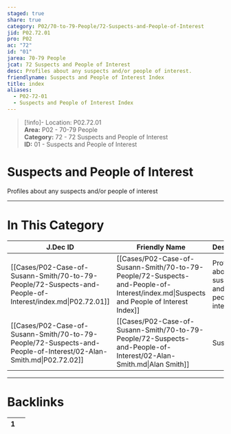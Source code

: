 ```yaml
---  
staged: true  
share: true  
category: P02/70-to-79-People/72-Suspects-and-People-of-Interest  
jid: P02.72.01  
pro: P02  
ac: "72"  
id: "01"  
jarea: 70-79 People  
jcat: 72 Suspects and People of Interest  
desc: Profiles about any suspects and/or people of interest.  
friendlyname: Suspects and People of Interest Index  
title: index  
aliases:  
  - P02-72-01  
  - Suspects and People of Interest Index  
---  
```

  
>[!info]- Location: P02.72.01  
>**Area:** P02 - 70-79 People  
>**Category:** 72 - 72 Suspects and People of Interest  
>**ID:** 01 - Suspects and People of Interest  
  
# Suspects and People of Interest  
  
Profiles about any suspects and/or people of interest  
   
  
  
---  
# In This Category  
  
| J.Dec ID                                                                                                          | Friendly Name                                                                                                                         | Description                                            |  
| ----------------------------------------------------------------------------------------------------------------- | ------------------------------------------------------------------------------------------------------------------------------------- | ------------------------------------------------------ |  
| [[Cases/P02-Case-of-Susann-Smith/70-to-79-People/72-Suspects-and-People-of-Interest/index.md\|P02.72.01]]         | [[Cases/P02-Case-of-Susann-Smith/70-to-79-People/72-Suspects-and-People-of-Interest/index.md\|Suspects and People of Interest Index]] | Profiles about any suspects and/or people of interest. |  
| [[Cases/P02-Case-of-Susann-Smith/70-to-79-People/72-Suspects-and-People-of-Interest/02-Alan-Smith.md\|P02.72.02]] | [[Cases/P02-Case-of-Susann-Smith/70-to-79-People/72-Suspects-and-People-of-Interest/02-Alan-Smith.md\|Alan Smith]]                    | Suspect                                                |  
  
  
---  
# Backlinks  
<div><table class="dataview table-view-table"><thead class="table-view-thead"><tr class="table-view-tr-header"><th class="table-view-th"><span></span><span class="dataview small-text">1</span></th><th class="table-view-th"><span></span></th></tr></thead><tbody class="table-view-tbody"></tbody></table></div>